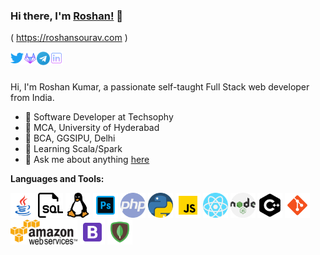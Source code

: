 ### Hi there, I'm [Roshan!](https://roshansourav.com) 👋
( <a href="https:roshansourav.com">https://roshansourav.com</a> )


<a href="https://twitter.com/roshansourav">
  <img align="left" alt="Roshan Sourav | Twitter" width="21px" src="https://github.com/roshansourav/roshansourav/blob/master/assets/twitter.svg" />
</a>
<a href="https://gitlab.com/roshansourav">
  <img align="left" alt="Roshan's Gitlab" width="21px" src="https://github.com/roshansourav/roshansourav/blob/master/assets/gitlab.svg" />
</a>
<a href="https://t.me/roshansourav">
  <img align="left" alt="Roshan Sourav | Telegram" width="21px" src="https://github.com/roshansourav/roshansourav/blob/master/assets/telegram.svg" />
</a>
<a href="https://linkedin.com/in/roshansourav">
  <img align="left" alt="Roshan Sourav | Linkedin" width="21px" src="https://github.com/roshansourav/roshansourav/blob/master/assets/linkedin.svg" />
</a>

<br />
<br />

Hi, I'm Roshan Kumar, a passionate self-taught Full Stack web developer from India.

- 👯 Software Developer at Techsophy
- 🔭 MCA, University of Hyderabad
- 🔭 BCA, GGSIPU, Delhi
- 🌱 Learning Scala/Spark
- 💬 Ask me about anything [here](https://github.com/roshansourav/roshansourav/issues)

**Languages and Tools:**  

<code><img height="40" src="https://github.com/roshansourav/roshansourav/blob/master/assets/java.svg"></code>
<code><img height="40" src="https://github.com/roshansourav/roshansourav/blob/master/assets/sql.svg"></code>
<code><img height="40" src="https://github.com/roshansourav/roshansourav/blob/master/assets/linux.svg"></code>
<code><img height="40" src="https://github.com/roshansourav/roshansourav/blob/master/assets/photoshop.svg"></code>
<code><img height="40" src="https://github.com/roshansourav/roshansourav/blob/master/assets/php.svg"></code>
<code><img height="40" src="https://github.com/roshansourav/roshansourav/blob/master/assets/python.svg"></code>
<code><img height="40" src="https://github.com/roshansourav/roshansourav/blob/master/assets/javascript.svg"></code>
<code><img height="40" src="https://github.com/roshansourav/roshansourav/blob/master/assets/react.svg"></code>
<code><img height="40" src="https://github.com/roshansourav/roshansourav/blob/master/assets/nodejs.svg"></code>
<code><img height="40" src="https://github.com/roshansourav/roshansourav/blob/master/assets/cpp.svg"></code>
<code><img height="40" src="https://github.com/roshansourav/roshansourav/blob/master/assets/git.svg"></code>
<code><img height="40" src="https://github.com/roshansourav/roshansourav/blob/master/assets/aws.svg"></code>
<code><img height="40" src="https://github.com/roshansourav/roshansourav/blob/master/assets/bootstrap.svg"></code>
<code><img height="40" src="https://github.com/roshansourav/roshansourav/blob/master/assets/mongodb.svg"></code>
